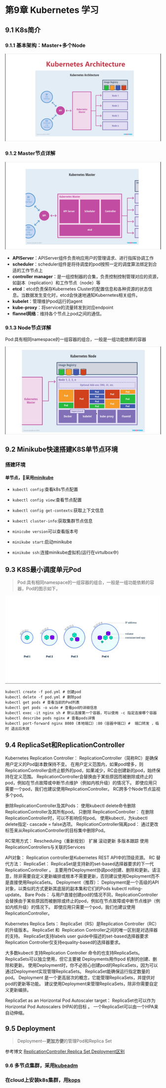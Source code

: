 # 第9章 Kubernetes 学习

## 9.1 K8s简介

### 9.1.1 基本架构：Master+多个Node

![K8S架构:Master+Node](images/K8S架构.jpg)

### 9.1.2 Master节点详解

![Master节点详解](images/Master节点详解.jpg)

+ **APIServer**：APIServer组件负责响应用户的管理请求、进行指挥协调工作
+ **scheduler**：scheduler组件是将待调度的pod按照一定的调度算法绑定到合适的工作节点上
+ **controller manager**：是一组控制器的合集，负责控制控制管理对应的资源，如副本（replication）和工作节点（node）等
+ **etcd**：etcd负责保存Kubernetes Cluster的配置信息和各种资源的状态信息。当数据发生变化时，etcd会快速地通知Kubernetes相关组件。
+ **kubelet**：管理维护pod运行的agent
+ **kube-proxy**：将service的流量转发到对应endpoint
+ **flannel网络**：维持各个节点上pod之间的通信。
### 9.1.3 Node节点详解

Pod:具有相同namespace的一组容器的组合，一般是一组功能依赖的容器

![Node节点详解](images/Node节点详解.jpg)

## 9.2 Minikube快速搭建K8S单节点环境

### 搭建环境

#### 单节点，采用[minikube](https://github.com/kubernetes/minikube) 

+ `kubectl config`:查看k8s节点配置
+ `kubectl config view`:查看节点配置
+ `kubectl config get-contexts`:获取上下文信息
+ `kubectl cluster-info`:获取集群节点信息

+ `minicube version`可以查看版本号
+ `minikube start`:启动minikube
+ `minikube ssh`:连接minikube虚拟机(运行在virtulbox中)

## 9.3 K8S最小调度单元Pod

> Pod:具有相同namespace的一组容器的组合，一般是一组功能依赖的容器，Pod的图示如下，

![Pod图示](images/Pod图示.jpg)

```shell
kubectl create -f pod.yml # 创建pod
kubectl delete -f pod.yml # 删除pod
kubectl get pods # 查看当前的Pod列表
kubectl get pods -o wide # 查看pod的详细信息
kubectl exec -it nginx sh # 默认连接第一个容器，可以使用 -c 指定连接哪个容器
kubectl describe pods nginx # 查看pods详情
kubectl port-forward nginx 8080（本地端口）:80（容器中端口）#  端口转发 ，临时 退出后失效
```

## 9.4 ReplicaSet和ReplicationController

Kubernetes Replication Controller：
ReplicationController（简称RC）是确保用户定义的Pod副本数保持不变。
在用户定义范围内，如果pod增多，则ReplicationController会终止额外的pod，如果减少，RC会创建新的pod，始终保持在定义范围。
ReplicationController会替换由于某些原因而被删除或终止的pod，例如在节点故障或中断节点维护（例如内核升级）的情况下。
即使应用只需要一个pod，我们也建议使用ReplicationController。
RC跨多个Node节点监视多个pod。

删除ReplicationController及其Pods：
使用kubectl delete命令删除ReplicationController及其所有pod。
只删除 ReplicationController：
在删除ReplicationController时，可以不影响任何pod。
使用kubectl，为kubectl delete指定- cascade = false选项。
ReplicationController隔离pod：
通过更改标签来从ReplicationController的目标集中删除Pod。

RC常用方式：
Rescheduling（重新规划）
扩展
滚动更新
多版本跟踪
使用ReplicationControllers与关联的Services

API对象：
Replication controller是Kubernetes REST API中的顶级资源。
RC 替代方法：
ReplicaSet：
ReplicaSet是支持新的set-based选择器要求的下一代ReplicationController 。
主要用作Deployment协调pod创建、删除和更新。请注意，除非需要自定义更新编排或根本不需要更新，否则建议使用Deployment而不是直接使用ReplicaSets。
Deployment（推荐）：
Deployment是一个高级的API对象，以类似的方式更新其底层的副本集和它们的Pods kubectl rolling-update。
Bare Pods：
与用户直接创建pod的情况不同，ReplicationController会替换由于某些原因而被删除或终止的pod，例如在节点故障或中断节点维护（例如内核升级）的情况下。
即使应用只需要一个pod，我们也建议使用ReplicationController。

Kubernetes Replica Sets：
ReplicaSet（RS）是Replication Controller（RC）的升级版本。
ReplicaSet 和  Replication Controller之间的唯一区别是对选择器的支持。
ReplicaSet支持labels user guide中描述的set-based选择器要求
Replication Controller仅支持equality-based的选择器要求。


大多数kubectl 支持Replication Controller 命令的也支持ReplicaSets。
ReplicaSets可以独立使用，但它主要被 Deployments用作pod 机制的创建、删除和更新。
使用Deployment时，你不必担心创建pod的ReplicaSets，因为可以通过Deployment实现管理ReplicaSets。
ReplicaSet能确保运行指定数量的pod。
Deployment 是一个更高层次的概念，它能管理ReplicaSets，并提供对pod的更新等功能。
建议使用Deployment来管理ReplicaSets，除非你需要自定义更新编排。

ReplicaSet as an Horizontal Pod Autoscaler target：
ReplicaSet也可以作为 Horizontal Pod Autoscalers (HPA)的目标 。
一个ReplicaSet可以由一个HPA来自动伸缩。

## 9.5 Deployment

> Deployment—**更加方便**的管理Pod和Replica Set

参考博文 [ReplicationController,Replica Set,Deployment区别](https://www.cnadn.net/post/2335.htm)

### 9.6 多节点集群，采用[kubeadm](https://github.com/kubernetes/kubeadm)

### 在cloud上安装k8s集群，用[kops](https://github.com/kubernetes/kops)
